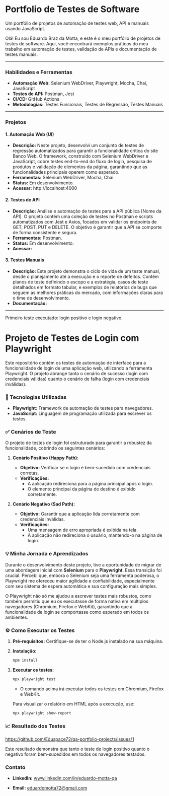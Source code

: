 # Portfolio de Testes de Software
Um portfólio de projetos de automação de testes web, API e manuais usando JavaScript.


Olá! Eu sou Eduardo Braz da Motta, e este é o meu portfólio de projetos de testes de software.
Aqui, você encontrará exemplos práticos do meu trabalho em automação de testes, validação de APIs e documentação de testes manuais.

---

### **Habilidades e Ferramentas**

* **Automação Web:** Selenium WebDriver, Playwright, Mocha, Chai, JavaScript
* **Testes de API:** Postman, Jest
* **CI/CD:** GitHub Actions
* **Metodologias:** Testes Funcionais, Testes de Regressão, Testes Manuais

---

### **Projetos**

#### **1. Automação Web (UI)**
* **Descrição:** Neste projeto, desenvolvi um conjunto de testes de regressão automatizados para garantir a funcionalidade crítica do site Banco Web. O framework, construído com Selenium WebDriver e JavaScript, cobre testes end-to-end do fluxo de login, pesquisa de produtos e validação de elementos da página, garantindo que as funcionalidades principais operem como esperado.
* **Ferramentas:** Selenium WebDriver, Mocha, Chai.
* **Status:** Em desenvolvimento.
* **Acessar:** http://localhost:4000

#### **2. Testes de API**
* **Descrição:** Análise e automação de testes para a API pública [Nome da API]. O projeto contém uma coleção de testes no Postman e scripts automatizados com Jest e Axios, focados em validar os endpoints de GET, POST, PUT e DELETE. O objetivo é garantir que a API se comporte de forma consistente e segura.
* **Ferramentas:** Postman.
* **Status:** Em desenvolvimento.
* **Acessar:** 

#### **3. Testes Manuais**
* **Descrição:** Este projeto demonstra o ciclo de vida de um teste manual, desde o planejamento até a execução e o reporte de defeitos. Contém planos de teste definindo o escopo e a estratégia, casos de teste detalhados em formato tabular, e exemplos de relatórios de bugs que seguem as melhores práticas do mercado, com informações claras para o time de desenvolvimento.
* **Documentação:** 
---

Primeiro teste executado: login positivo e login negativo.

# Projeto de Testes de Login com Playwright

Este repositório contém os testes de automação de interface para a funcionalidade de login de uma aplicação web, utilizando a ferramenta Playwright. O projeto abrange tanto o cenário de sucesso (login com credenciais válidas) quanto o cenário de falha (login com credenciais inválidas).

### 🚀 Tecnologias Utilizadas

* **Playwright:** Framework de automação de testes para navegadores.
* **JavaScript:** Linguagem de programação utilizada para escrever os testes.

### ✅ Cenários de Teste

O projeto de testes de login foi estruturado para garantir a robustez da funcionalidade, cobrindo os seguintes cenários:

1.  **Cenário Positivo (Happy Path):**
    * **Objetivo:** Verificar se o login é bem-sucedido com credenciais corretas.
    * **Verificações:**
        * A aplicação redireciona para a página principal após o login.
        * O elemento principal da página de destino é exibido corretamente.

2.  **Cenário Negativo (Sad Path):**
    * **Objetivo:** Garantir que a aplicação lida corretamente com credenciais inválidas.
    * **Verificações:**
        * Uma mensagem de erro apropriada é exibida na tela.
        * A aplicação não redireciona o usuário, mantendo-o na página de login.

### 💡 Minha Jornada e Aprendizados

Durante o desenvolvimento deste projeto, tive a oportunidade de migrar de uma abordagem inicial com **Selenium** para o **Playwright**. Essa transição foi crucial. Percebi que, embora o Selenium seja uma ferramenta poderosa, o Playwright me ofereceu maior agilidade e confiabilidade, especialmente com seu sistema de espera automática e sua configuração mais simples.

O Playwright não só me ajudou a escrever testes mais robustos, como também permitiu que eu os executasse de forma nativa em múltiplos navegadores (Chromium, Firefox e WebKit), garantindo que a funcionalidade de login se comportasse como esperado em todos os ambientes.

### ⚙️ Como Executar os Testes

1.  **Pré-requisitos:** Certifique-se de ter o Node.js instalado na sua máquina.
2.  **Instalação:**
    ```bash
    npm install
    ```
3.  **Executar os testes:**
    ```bash
    npx playwright test
    ```
    * O comando acima irá executar todos os testes em Chromium, Firefox e WebKit.
    
    Para visualizar o relatório em HTML após a execução, use:
    ```bash
    npx playwright show-report
    ```

### 📈 Resultado dos Testes

https://github.com/Eduspace72/qa-portfolio-projects/issues/1

Este resultado demonstra que tanto o teste de login positivo quanto o negativo foram bem-sucedidos em todos os navegadores testados.


### **Contato**

* **LinkedIn:** www.linkedin.com/in/eduardo-motta-qa

* **Email:** eduardomotta72@gmail.com
